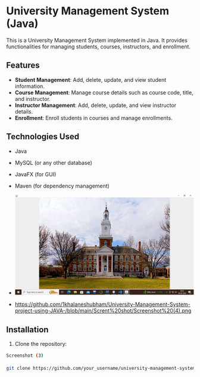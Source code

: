 # University Management System (Java)

This is a University Management System implemented in Java. It provides functionalities for managing students, courses, instructors, and enrollment.

## Features

- **Student Management**: Add, delete, update, and view student information.
- **Course Management**: Manage course details such as course code, title, and instructor.
- **Instructor Management**: Add, delete, update, and view instructor details.
- **Enrollment**: Enroll students in courses and manage enrollments.

## Technologies Used

- Java
- MySQL (or any other database)
- JavaFX (for GUI)
- Maven (for dependency management)

- ![Screenshot 1](https://github.com/1khalaneshubham/University-Management-System-project-using-JAVA-/blob/main/Scrent%20shot/Screenshot%20(4).png)
- https://github.com/1khalaneshubham/University-Management-System-project-using-JAVA-/blob/main/Scrent%20shot/Screenshot%20(4).png

## Installation

1. Clone the repository:

```bash
Screenshot (3)

git clone https://github.com/your_username/university-management-system.git
